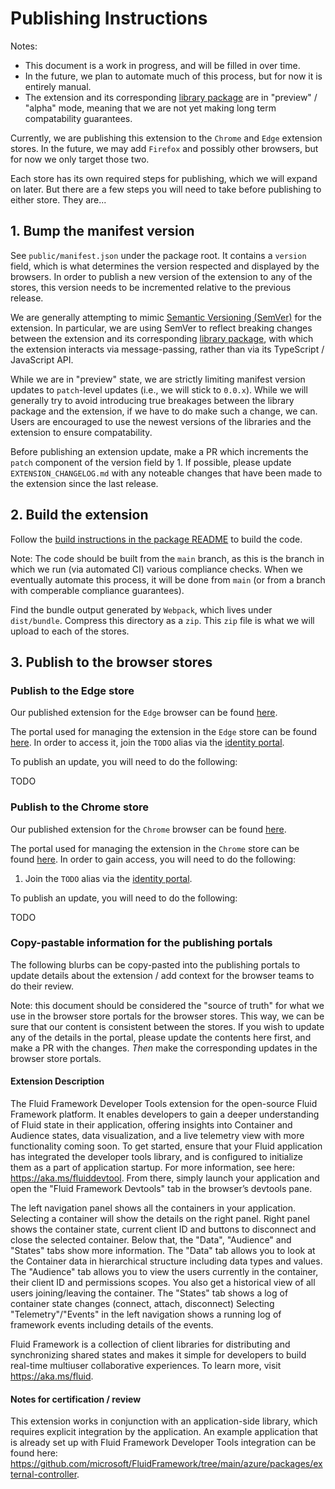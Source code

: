 # Publishing Instructions

Notes:

-   This document is a work in progress, and will be filled in over time.
-   In the future, we plan to automate much of this process, but for now it is entirely manual.
-   The extension and its corresponding [library package](TODO) are in "preview" / "alpha" mode, meaning that we are not yet making long term compatability guarantees.

Currently, we are publishing this extension to the `Chrome` and `Edge` extension stores.
In the future, we may add `Firefox` and possibly other browsers, but for now we only target those two.

Each store has its own required steps for publishing, which we will expand on later.
But there are a few steps you will need to take before publishing to either store.
They are...

## 1. Bump the manifest version

See `public/manifest.json` under the package root.
It contains a `version` field, which is what determines the version respected and displayed by the browsers.
In order to publish a new version of the extension to any of the stores, this version needs to be incremented relative to the previous release.

We are generally attempting to mimic [Semantic Versioning (SemVer)](TODO) for the extension.
In particular, we are using SemVer to reflect breaking changes between the extension and its corresponding [library package](TODO), with which the extension interacts via message-passing, rather than via its TypeScript / JavaScript API.

While we are in "preview" state, we are strictly limiting manifest version updates to `patch`-level updates (i.e., we will stick to `0.0.x`).
While we will generally try to avoid introducing true breakages between the library package and the extension, if we have to do make such a change, we can.
Users are encouraged to use the newest versions of the libraries and the extension to ensure compatability.

Before publishing an extension update, make a PR which increments the `patch` component of the version field by 1.
If possible, please update `EXTENSION_CHANGELOG.md` with any noteable changes that have been made to the extension since the last release.

## 2. Build the extension

Follow the [build instructions in the package README]() to build the code.

Note: The code should be built from the `main` branch, as this is the branch in which we run (via automated CI) various compliance checks.
When we eventually automate this process, it will be done from `main` (or from a branch with comperable compliance guarantees).

Find the bundle output generated by `Webpack`, which lives under `dist/bundle`.
Compress this directory as a `zip`.
This `zip` file is what we will upload to each of the stores.

## 3. Publish to the browser stores

### Publish to the Edge store

Our published extension for the `Edge` browser can be found [here](https://aka.ms/fluid/devtool/edge).

The portal used for managing the extension in the `Edge` store can be found [here](https://partner.microsoft.com/en-us/dashboard/microsoftedge/b21bb070-408b-4b8f-b943-3e3f1a4d3c76/packages/dashboard).
In order to access it, join the `TODO` alias via the [identity portal](TODO).

To publish an update, you will need to do the following:

TODO

### Publish to the Chrome store

Our published extension for the `Chrome` browser can be found [here](https://aka.ms/fluid/devtool/chrome).

The portal used for managing the extension in the `Chrome` store can be found [here](TODO).
In order to gain access, you will need to do the following:

1. Join the `TODO` alias via the [identity portal]().

To publish an update, you will need to do the following:

TODO

### Copy-pastable information for the publishing portals

The following blurbs can be copy-pasted into the publishing portals to update details about the extension / add context for the browser teams to do their review.

Note: this document should be considered the "source of truth" for what we use in the browser store portals for the browser stores.
This way, we can be sure that our content is consistent between the stores.
If you wish to update any of the details in the portal, please update the contents here first, and make a PR with the changes.
_Then_ make the corresponding updates in the browser store portals.

#### Extension Description

The Fluid Framework Developer Tools extension for the open-source Fluid Framework platform. It enables developers to gain a deeper understanding of Fluid state in their application, offering insights into Container and Audience states, data visualization, and a live telemetry view with more functionality coming soon.
To get started, ensure that your Fluid application has integrated the developer tools library, and is configured to initialize them as a part of application startup. For more information, see here: https://aka.ms/fluiddevtool.
From there, simply launch your application and open the "Fluid Framework Devtools" tab in the browser’s devtools pane.

The left navigation panel shows all the containers in your application. Selecting a container will show the details on the right panel.
Right panel shows the container state, current client ID and buttons to disconnect and close the selected container. Below that, the "Data", "Audience" and "States" tabs show more information.
The "Data" tab allows you to look at the Container data in hierarchical structure including data types and values.
The "Audience" tab allows you to view the users currently in the container, their client ID and permissions scopes. You also get a historical view of all users joining/leaving the container.
The "States" tab shows a log of container state changes (connect, attach, disconnect)
Selecting "Telemetry"/"Events" in the left navigation shows a running log of framework events including details of the events.

Fluid Framework is a collection of client libraries for distributing and synchronizing shared states and makes it simple for developers to build real-time multiuser collaborative experiences. To learn more, visit https://aka.ms/fluid.

#### Notes for certification / review

This extension works in conjunction with an application-side library, which requires explicit integration by the application.
An example application that is already set up with Fluid Framework Developer Tools integration can be found here: https://github.com/microsoft/FluidFramework/tree/main/azure/packages/external-controller.
